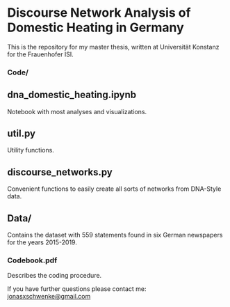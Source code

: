 # Discourse Network Analysis of Domestic Heating in Germany
This is the repository for my master thesis, written at Universität Konstanz for the Frauenhofer ISI.

### Code/

## dna_domestic_heating.ipynb
Notebook with most analyses and visualizations.

## util.py
Utility functions.

## discourse_networks.py
Convenient functions to easily create all sorts of networks from DNA-Style data.

## Data/
Contains the dataset with 559 statements found in six German newspapers
for the years 2015-2019.

### Codebook.pdf
Describes the coding procedure.


If you have further questions please contact me: jonasxschwenke@gmail.com
